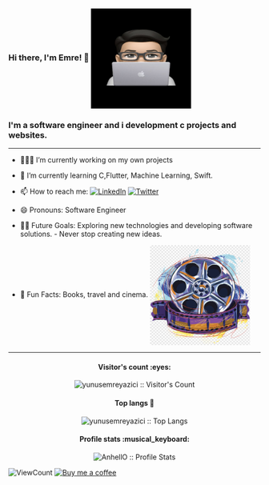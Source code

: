 ### Hi there, I'm Emre! 👋   <img src="./emre.jpg" width = "200" height = "200" align = "center"> 

### I'm a software engineer and i development c projects and websites.   




--- 
- 👩🏻‍💻 I’m currently working on my own projects
- 🌱 I’m currently learning C,Flutter, Machine Learning, Swift. 

- 📫 How to reach me:    <a href="https://www.linkedin.com/in/yunusemrey44/" target="_blank"><img alt="LinkedIn" src="https://img.shields.io/badge/LinkedIn-@yunusemrey44-blue?style=flat&logo=linkedin"></a>
<a href="https://twitter.com/inviteddie" target="_blank"><img alt="Twitter" src="https://www.iconsdb.com/icons/download/orange/twitter-5-64.ico"></a>
  
- 😄 Pronouns: Software Engineer
- 💪🏼 Future Goals: Exploring new technologies and developing software solutions. - Never stop creating new ideas.
- 🌸 Fun Facts: Books, travel and cinema.  <img src="./cinema.png" width = "200" height = "200" align = "center">

---

<h4 align="center">Visitor's count :eyes:</h4>

<p align="center"><img src="https://profile-counter.glitch.me/{yunusemreyazici}/count.svg" alt="yunusemreyazici :: Visitor's Count" /></p>


<h4 align="center">Top langs 🔮</h4>

<p align="center"><img src="https://github-readme-stats.vercel.app/api/top-langs/?username=yunusemreyazici&langs_count=10&layout=compact" alt="yunusemreyazici :: Top Langs" /></p>


<h4 align="center">Profile stats :musical_keyboard:</h4>

<p align="center"><img src="https://github-readme-stats.vercel.app/api?username=yunusemreyazici&show_icons=true&theme=synthwave" alt="AnhellO :: Profile Stats" /></p>


<!-- https://github.com/kadriyemacit/views this is a clone of the hits -->
  <img alt="ViewCount" src="https://views.whatilearened.today/views/github/kadriyemacit/yunusemreyazici.svg" />
  
  

<a href="https://www.buymeacoffee.com/yunusemreyazici" target="_blank">
      <img width="18%" alt="Buy me a coffee" src="https://raw.githubusercontent.com/onimur/.github/master/.resources/support-buy-coffee.png"/>
  </a>
  
 
    
  </tbody>
</table>
